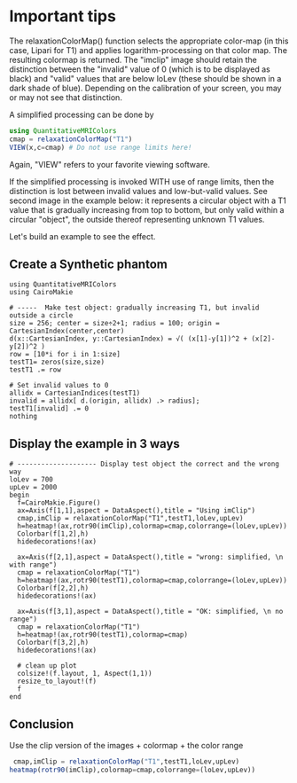 # Important tips

The relaxationColorMap() function selects the appropriate color-map (in this case, Lipari for T1) and applies logarithm-processing on that color map. The resulting colormap is returned.
The "imclip" image should retain the distinction between the "invalid" value of 0 (which is to be displayed as black) and "valid" values that are below loLev (these should be shown in a dark shade of blue). Depending on the calibration of your screen, you may or may not see that distinction.

A simplified processing can be done by

```julia
using QuantitativeMRIColors
cmap = relaxationColorMap("T1")
VIEW(x,c=cmap) # Do not use range limits here! 
```
Again, "VIEW" refers to your favorite viewing software.

If the simplified processing is invoked WITH use of range limits, then the 
distinction is lost between invalid values and low-but-valid values. See second image in the 
example below: it represents a circular object with a T1 value that is gradually increasing
from top to bottom, but only valid within a circular "object", the outside thereof representing 
unknown T1 values.

Let's build an example to see the effect.

## Create a Synthetic phantom

```@example clip
using QuantitativeMRIColors
using CairoMakie

# -----  Make test object: gradually increasing T1, but invalid outside a circle
size = 256; center = size÷2+1; radius = 100; origin = CartesianIndex(center,center)
d(x::CartesianIndex, y::CartesianIndex) = √( (x[1]-y[1])^2 + (x[2]-y[2])^2 )
row = [10*i for i in 1:size]
testT1= zeros(size,size)
testT1 .= row

# Set invalid values to 0
allidx = CartesianIndices(testT1)
invalid = allidx[ d.(origin, allidx) .> radius];
testT1[invalid] .= 0
nothing
```
## Display the example in 3 ways
  
```@example clip
# -------------------- Display test object the correct and the wrong way
loLev = 700
upLev = 2000
begin
  f=CairoMakie.Figure()
  ax=Axis(f[1,1],aspect = DataAspect(),title = "Using imClip")
  cmap,imClip = relaxationColorMap("T1",testT1,loLev,upLev)
  h=heatmap!(ax,rotr90(imClip),colormap=cmap,colorrange=(loLev,upLev))
  Colorbar(f[1,2],h)
  hidedecorations!(ax)

  ax=Axis(f[2,1],aspect = DataAspect(),title = "wrong: simplified, \n with range")
  cmap = relaxationColorMap("T1")
  h=heatmap!(ax,rotr90(testT1),colormap=cmap,colorrange=(loLev,upLev))
  Colorbar(f[2,2],h)
  hidedecorations!(ax)

  ax=Axis(f[3,1],aspect = DataAspect(),title = "OK: simplified, \n no range")
  cmap = relaxationColorMap("T1")
  h=heatmap!(ax,rotr90(testT1),colormap=cmap)
  Colorbar(f[3,2],h)
  hidedecorations!(ax)

  # clean up plot
  colsize!(f.layout, 1, Aspect(1,1))
  resize_to_layout!(f)
  f
end
```

## Conclusion


Use the clip version of the images + colormap + the color range

```julia
 cmap,imClip = relaxationColorMap("T1",testT1,loLev,upLev)
heatmap(rotr90(imClip),colormap=cmap,colorrange=(loLev,upLev))
```